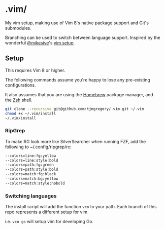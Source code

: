 # .vim/

My vim setup, making use of Vim 8's native package support and Git's submodules.

Branching can be used to switch between language support. Inspired by the wonderful [@mikesive](https://github.com/mikesive)'s [vim setup](https://github.com/mikesive/.vim).

## Setup

This requires Vim 8 or higher.

The following commands assume you're happy to lose any pre-existing configurations.

It also assumes that you are using the [Homebrew](https://brew.sh) package manager, and the [Zsh](https://www.zsh.org/) shell.

```bash
git clone --recursive git@github.com:tjmgregory/.vim.git ~/.vim
chmod +x ~/.vim/install
~/.vim/install
```

### RipGrep

To make RG look more like SilverSearcher when running FZF, add the following to ~/.config/ripgrep/rc:

```bash
--colors=line:fg:yellow
--colors=line:style:bold
--colors=path:fg:green
--colors=path:style:bold
--colors=match:fg:black
--colors=match:bg:yellow
--colors=match:style:nobold
```

### Switching languages

The install script will add the function `vco` to your path. Each branch of this repo represents a different setup for vim.

i.e. `vco go` will setup vim for developing Go.
